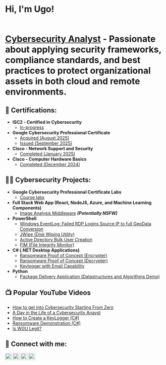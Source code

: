 <h1>Hi, I'm Ugo! 

<br/><a href="https://github.com/UgoMoore"></a> <a href="https://www.linkedin.com/in/ugomoore/">Cybersecurity Analyst</a> - Passionate about applying security frameworks, compliance standards, and best practices to protect organizational assets in both cloud and remote environments.

<h2>📜 Certifications:</h2>

- <b>ISC2 - Certified in Cybersecurity</b>
  - [In-progress](https://www.credly.com/badges/1ecfc486-4b58-4e05-b127-3da456dae058)
- <b>Google Cybersecurity Professional Certificate</b>
  - [Acquired (August 2025)](https://coursera.org/share/0655c58d3f49d27da26839924c104189)
  - [Issued (September 2025)](https://www.credly.com/badges/854834c3-2def-4a51-82e8-7990dd9782e6)
- <b>Cisco - Network Support and Security</b>
  - [Completed (January 2025)](https://www.credly.com/badges/cecd6119-b4b2-4825-99ad-65fad7a4d132)
- <b>Cisco - Computer Hardware Basics</b>
  - [Completed (December 2024)](https://www.credly.com/badges/1674b4f1-a0bf-4854-82eb-2a720336f06c)

<h2>👨‍💻 Cybersecurity Projects:</h2>

- <b>Google Cybersecurity Professional Certificate Labs</b>
  - [Course labs](https://github.com/UgoMoore/GRC-Cybersecurity-Portfolio)
- <b>Full Stack Web App (React, NodeJS, Azure, and Machine Learning Components)</b>
  - [Image Analysis Middleware](https://github.com/joshmadakor1/4chan-Image-Analysis-Middleware-C964) <b><i>(Potentially NSFW)</b></i>
- <b>PowerShell</b>
  - [Windows EventLog: Failed RDP Logins Source IP to full GeoData Conversion](https://github.com/joshmadakor1/Sentinel-Lab)
  - [JWipe (Disk Wiping Utility)](https://github.com/joshmadakor1/Jwipe.PowerShell)
  - [Active Directory Bulk User Creation](https://github.com/joshmadakor1/AD_PS)
  - [FIM (File Integrity Monitor)](https://github.com/joshmadakor1/PowerShell-Integrity-FIM)
- <b>C# (.NET Desktop Applications)</b>
  - [Ransomware Proof of Concept (Encrypter)](https://github.com/joshmadakor1/EncrypterPOC)
  - [Ransomware Proof of Concept (Decrypter)](https://github.com/joshmadakor1/DecrypterPOC)
  - [Keylogger with Email Capability](https://github.com/joshmadakor1/Key-Logger-With-Email)
- <b>Python</b>
  - [Package Delivery Application (Datastructures and Algorithms Demo)](https://github.com/joshmadakor1/Package-Delivery-Pathfinding-Algorithm)

<h2>📺 Popular YouTube Videos</h2>

- [How to get into Cybersecurity Starting From Zero](https://www.youtube.com/watch?v=a83ASGn_V_s)
- [A Day in the Life of a Cybersecurity Anayst](https://www.youtube.com/watch?v=uHy3oM7NnoU)
- [How to Create a KeyLogger (C#)](https://www.youtube.com/watch?v=N-L9hklSlNk)
- [Ransomware Demonstration (C#)](https://www.youtube.com/watch?v=OfvdQeh79s0)
- [Is WGU Legit?](https://www.youtube.com/watch?v=E2MwRWxDBkA)

<h2> 🤳 Connect with me:</h2>

[<img align="left" alt="JoshMadakor | YouTube" width="22px" src="https://cdn.jsdelivr.net/npm/simple-icons@v3/icons/youtube.svg" />][youtube]
[<img align="left" alt="JoshMadakor | Twitter" width="22px" src="https://cdn.jsdelivr.net/npm/simple-icons@v3/icons/twitter.svg" />][twitter]
[<img align="left" alt="JoshMadakor | LinkedIn" width="22px" src="https://cdn.jsdelivr.net/npm/simple-icons@v3/icons/linkedin.svg" />][linkedin]
[<img align="left" alt="JoshMadakor | Instagram" width="22px" src="https://cdn.jsdelivr.net/npm/simple-icons@v3/icons/instagram.svg" />][instagram]

[twitter]: https://twitter.com/joshmadakor
[youtube]: https://www.youtube.com/c/joshmadakor
[instagram]: https://www.instagram.com/joshmadakor/
[linkedin]: https://linkedin.com/in/joshmadakor

<!--
**joshmadakor1/joshmadakor1** is a ✨ _special_ ✨ repository because its `README.md` (this file) appears on your GitHub profile.

Here are some ideas to get you started:

- 🔭 I’m currently working on ...
- 🌱 I’m currently learning ...
- 👯 I’m looking to collaborate on ...
- 🤔 I’m looking for help with ...
- 💬 Ask me about ...
- 📫 How to reach me: ...
- 😄 Pronouns: ...
- ⚡ Fun fact: ...
-->

